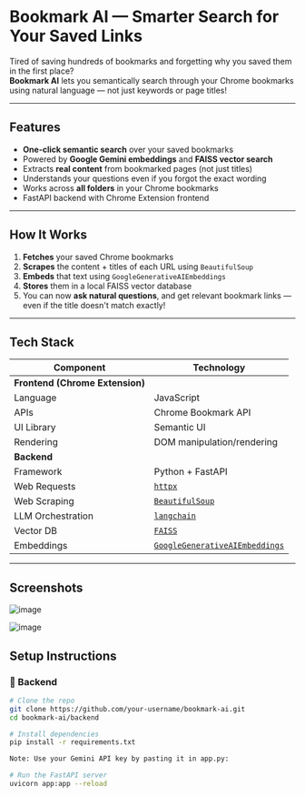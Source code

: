 # Bookmark AI — Smarter Search for Your Saved Links

Tired of saving hundreds of bookmarks and forgetting why you saved them in the first place?  
**Bookmark AI** lets you semantically search through your Chrome bookmarks using natural language — not just keywords or page titles!

---

## Features

- **One-click semantic search** over your saved bookmarks  
- Powered by **Google Gemini embeddings** and **FAISS vector search**
- Extracts **real content** from bookmarked pages (not just titles)
- Understands your questions even if you forgot the exact wording
- Works across **all folders** in your Chrome bookmarks
- FastAPI backend with Chrome Extension frontend

---

## How It Works

1. **Fetches** your saved Chrome bookmarks
2. **Scrapes** the content + titles of each URL using `BeautifulSoup`
3. **Embeds** that text using `GoogleGenerativeAIEmbeddings`
4. **Stores** them in a local FAISS vector database
5. You can now **ask natural questions**, and get relevant bookmark links — even if the title doesn't match exactly!

---

## Tech Stack

| **Component**                | **Technology**                                                                 |
|-----------------------------|---------------------------------------------------------------------------------|
| **Frontend (Chrome Extension)** |                                                                                 |
| Language                    | JavaScript                                                                     |
| APIs                        | Chrome Bookmark API                                                             |
| UI Library                  | Semantic UI                                                                     |
| Rendering                   | DOM manipulation/rendering                                                      |
| **Backend**              |                                                                                 |
| Framework                   | Python + FastAPI                                                                |
| Web Requests                | [`httpx`](https://www.python-httpx.org/)                                       |
| Web Scraping                | [`BeautifulSoup`](https://www.crummy.com/software/BeautifulSoup/)              |
| LLM Orchestration           | [`langchain`](https://www.langchain.com/)                                      |
| Vector DB                   | [`FAISS`](https://github.com/facebookresearch/faiss)                           |
| Embeddings                  | [`GoogleGenerativeAIEmbeddings`](https://python.langchain.com/docs/integrations/text_embedding/google_generative_ai/) |


---

## Screenshots

![image](https://github.com/user-attachments/assets/20d678ac-9ef4-4897-9329-cc5a7eeb7093)

![image](https://github.com/user-attachments/assets/9a782657-1101-4f48-97af-5e0c16acfed0)


## Setup Instructions

### 🔌 Backend

```bash
# Clone the repo
git clone https://github.com/your-username/bookmark-ai.git
cd bookmark-ai/backend

# Install dependencies
pip install -r requirements.txt

Note: Use your Gemini API key by pasting it in app.py:

# Run the FastAPI server
uvicorn app:app --reload
